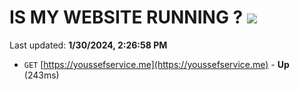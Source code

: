 # IS MY WEBSITE RUNNING ? [![](https://img.shields.io/static/v1?label=Sponsor&message=%E2%9D%A4&logo=GitHub&color=%23fe8e86)](https://github.com/sponsors/<username>)

Last updated: **1/30/2024, 2:26:58 PM**

- `GET` [https://youssefservice.me](https://youssefservice.me) - **Up** (243ms)
